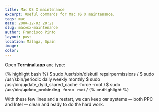 ```yaml
---
title: Mac OS X maintenance
excerpt: Useful commands for Mac OS X maintenance.
tags: mac
date: 2008-12-03 20:21
slug: macosx-maintenance
author: Francisco Pinto
layout: post
location: Málaga, Spain
image:
color:
---
```


Open **Terminal.app** and type:

{% highlight bash %}
$ sudo /usr/sbin/diskutil repairpermissions /
$ sudo /usr/sbin/periodic daily weekly monthly
$ sudo /usr/bin/update_dyld_shared_cache -force -root /
$ sudo /usr/bin/update_prebinding -force -root /
{% endhighlight %}

With these few lines and a restart, we can keep our systems — both PPC and Intel — clean and ready to do the hard work.